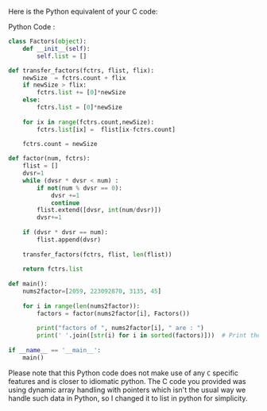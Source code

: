 Here is the Python equivalent of your C code:

Python Code :
```python
class Factors(object):
    def __init__(self):
        self.list = []

def transfer_factors(fctrs, flist, flix):  
    newSize  = fctrs.count + flix 
    if newSize > flix:  
        fctrs.list += [0]*newSize
    else:
        fctrs.list = [0]*newSize
        
    for ix in range(fctrs.count,newSize):
        fctrs.list[ix] =  flist[ix-fctrs.count] 
    
    fctrs.count = newSize

def factor(num, fctrs):  
    flist = []
    dvsr=1
    while (dvsr * dvsr < num) :
        if not(num % dvsr == 0): 
            dvsr +=1
            continue        
        flist.extend([dvsr, int(num/dvsr)])  
        dvsr+=1   
          
    if (dvsr * dvsr == num):  
        flist.append(dvsr) 
    
    transfer_factors(fctrs, flist, len(flist))
        
    return fctrs.list
        
def main():
    nums2factor=[2059, 223092870, 3135, 45]  
    
    for i in range(len(nums2factor)):  
        factors = factor(nums2factor[i], Factors())
        
        print("factors of ", nums2factor[i], " are : ")
        print(' '.join([str(i) for i in sorted(factors)]))  # Print the factors as a space separated string, sorted.
    
if __name__ == '__main__':
    main()  
```
Please note that this Python code does not make use of any `C` specific features and is closer to idiomatic python. The C code you provided was using dynamic array handling with pointers which isn't the usual way we handle such data in Python, so I changed it to list in python for simplicity.

